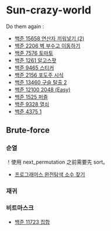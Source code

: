 # Sun-crazy-world



Do them again :

- [백준 15658 연산자 끼워넣기 (2)](https://www.acmicpc.net/problem/15658)
- [백준 2206 벽 부수고 이동하기](https://www.acmicpc.net/problem/2206)
- [백준 7576 토마토](https://www.acmicpc.net/problem/7576)
- [백준 1261 알고스팟](https://www.acmicpc.net/problem/1261)
- [백준 9465 스티커](https://www.acmicpc.net/problem/9465)
- [백준 2156 포도주 시식](https://www.acmicpc.net/problem/2156)
- [백준 13460 구슬 탈출 2](https://www.acmicpc.net/problem/13460)
- [백준 12100 2048 (Easy)](https://www.acmicpc.net/problem/12100)
- [백준 1525 퍼즐](https://www.acmicpc.net/problem/1525)
- [백준 9328 열쇠](https://www.acmicpc.net/problem/9328)
- [백준 4375 1](https://www.acmicpc.net/problem/4375)

## Brute-force
### 순열
！使用 next_permutation 之前需要先 sort。

- [프로그래머스 완전탐색 소수 찾기](https://programmers.co.kr/learn/courses/30/lessons/42839)

### 재귀


### 비트마스크
- [백준 11723 집합](https://www.acmicpc.net/problem/11723)
